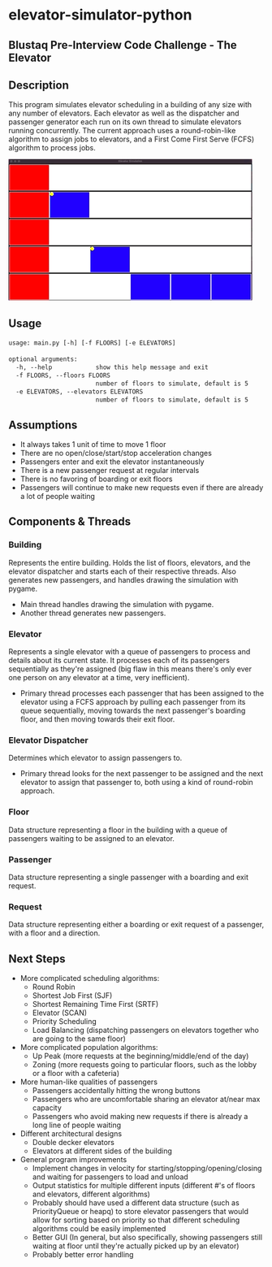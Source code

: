 # elevator-simulator-python
Blustaq Pre-Interview Code Challenge - The Elevator
---

## Description
This program simulates elevator scheduling in a building of any size with any number of elevators. Each elevator as well as the dispatcher and passenger generator each run on its own thread to simulate elevators running concurrently. The current approach uses a round-robin-like algorithm to assign jobs to elevators, and a First Come First Serve (FCFS) algorithm to process jobs. 


![Elevator Simulation Gif](elevator.gif)


## Usage
    usage: main.py [-h] [-f FLOORS] [-e ELEVATORS]
    
    optional arguments:
      -h, --help            show this help message and exit
      -f FLOORS, --floors FLOORS
                            number of floors to simulate, default is 5
      -e ELEVATORS, --elevators ELEVATORS
                            number of floors to simulate, default is 5


## Assumptions
- It always takes 1 unit of time to move 1 floor
- There are no open/close/start/stop acceleration changes
- Passengers enter and exit the elevator instantaneously
- There is a new passenger request at regular intervals 
- There is no favoring of boarding or exit floors
- Passengers will continue to make new requests even if there are already a lot of people waiting


## Components & Threads
### Building
Represents the entire building. Holds the list of floors, elevators, and the elevator dispatcher and starts each of their respective threads. Also generates new passengers, and handles drawing the simulation with pygame.
- Main thread handles drawing the simulation with pygame.
- Another thread generates new passengers.

### Elevator
Represents a single elevator with a queue of passengers to process and details about its current state. It processes each of its passengers sequentially as they're assigned (big flaw in this means there's only ever one person on any elevator at a time, very inefficient).
- Primary thread processes each passenger that has been assigned to the elevator using a FCFS approach by pulling each passenger from its queue sequentially, moving towards the next passenger's boarding floor, and then moving towards their exit floor.

### Elevator Dispatcher
Determines which elevator to assign passengers to.
- Primary thread looks for the next passenger to be assigned and the next elevator to assign that passenger to, both using a kind of round-robin approach.

### Floor
Data structure representing a floor in the building with a queue of passengers waiting to be assigned to an elevator.

### Passenger
Data structure representing a single passenger with a boarding and exit request.

### Request
Data structure representing either a boarding or exit request of a passenger, with a floor and a direction.


## Next Steps
- More complicated scheduling algorithms:
    - Round Robin
    - Shortest Job First (SJF)
    - Shortest Remaining Time First (SRTF)
    - Elevator (SCAN)
    - Priority Scheduling
    - Load Balancing (dispatching passengers on elevators together who are going to the same floor)
- More complicated population algorithms:
    - Up Peak (more requests at the beginning/middle/end of the day)
    - Zoning (more requests going to particular floors, such as the lobby or a floor with a cafeteria)
- More human-like qualities of passengers
    - Passengers accidentally hitting the wrong buttons
    - Passengers who are uncomfortable sharing an elevator at/near max capacity
    - Passengers who avoid making new requests if there is already a long line of people waiting
- Different architectural designs
    - Double decker elevators
    - Elevators at different sides of the building
- General program improvements
    - Implement changes in velocity for starting/stopping/opening/closing and waiting for passengers to load and unload
    - Output statistics for multiple different inputs (different #'s of floors and elevators, different algorithms)
    - Probably should have used a different data structure (such as PriorityQueue or heapq) to store elevator passengers that would allow for sorting based on priority so that different scheduling algorithms could be easily implemented
    - Better GUI (In general, but also specifically, showing passengers still waiting at floor until they're actually picked up by an elevator)
    - Probably better error handling